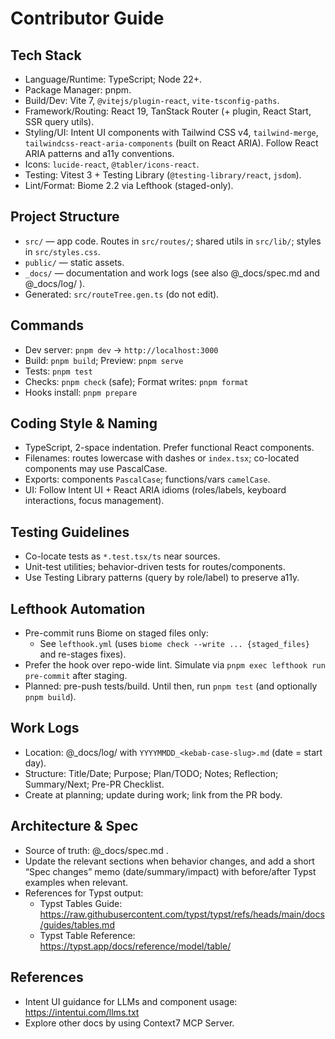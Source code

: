 # Contributor Guide

## Tech Stack
- Language/Runtime: TypeScript; Node 22+.
- Package Manager: pnpm.
- Build/Dev: Vite 7, `@vitejs/plugin-react`, `vite-tsconfig-paths`.
- Framework/Routing: React 19, TanStack Router (+ plugin, React Start, SSR query utils).
- Styling/UI: Intent UI components with Tailwind CSS v4, `tailwind-merge`, `tailwindcss-react-aria-components` (built on React ARIA). Follow React ARIA patterns and a11y conventions.
- Icons: `lucide-react`, `@tabler/icons-react`.
- Testing: Vitest 3 + Testing Library (`@testing-library/react`, `jsdom`).
- Lint/Format: Biome 2.2 via Lefthook (staged-only).

## Project Structure
- `src/` — app code. Routes in `src/routes/`; shared utils in `src/lib/`; styles in `src/styles.css`.
- `public/` — static assets.
- `_docs/` — documentation and work logs (see also @_docs/spec.md and @_docs/log/ ).
- Generated: `src/routeTree.gen.ts` (do not edit).

## Commands
- Dev server: `pnpm dev` → `http://localhost:3000`
- Build: `pnpm build`; Preview: `pnpm serve`
- Tests: `pnpm test`
- Checks: `pnpm check` (safe); Format writes: `pnpm format`
- Hooks install: `pnpm prepare`

## Coding Style & Naming
- TypeScript, 2-space indentation. Prefer functional React components.
- Filenames: routes lowercase with dashes or `index.tsx`; co-located components may use PascalCase.
- Exports: components `PascalCase`; functions/vars `camelCase`.
- UI: Follow Intent UI + React ARIA idioms (roles/labels, keyboard interactions, focus management).

## Testing Guidelines
- Co-locate tests as `*.test.tsx/ts` near sources.
- Unit-test utilities; behavior-driven tests for routes/components.
- Use Testing Library patterns (query by role/label) to preserve a11y.

## Lefthook Automation
- Pre-commit runs Biome on staged files only:
  - See `lefthook.yml` (uses `biome check --write ... {staged_files}` and re-stages fixes).
- Prefer the hook over repo-wide lint. Simulate via `pnpm exec lefthook run pre-commit` after staging.
- Planned: pre-push tests/build. Until then, run `pnpm test` (and optionally `pnpm build`).

## Work Logs
- Location: @_docs/log/ with `YYYYMMDD_<kebab-case-slug>.md` (date = start day).
- Structure: Title/Date; Purpose; Plan/TODO; Notes; Reflection; Summary/Next; Pre-PR Checklist.
- Create at planning; update during work; link from the PR body.

## Architecture & Spec
- Source of truth: @_docs/spec.md .
- Update the relevant sections when behavior changes, and add a short “Spec changes” memo (date/summary/impact) with before/after Typst examples when relevant.
- References for Typst output:
  - Typst Tables Guide: <https://raw.githubusercontent.com/typst/typst/refs/heads/main/docs/guides/tables.md>
  - Typst Table Reference: <https://typst.app/docs/reference/model/table/>

## References
- Intent UI guidance for LLMs and component usage: https://intentui.com/llms.txt
- Explore other docs by using Context7 MCP Server.

